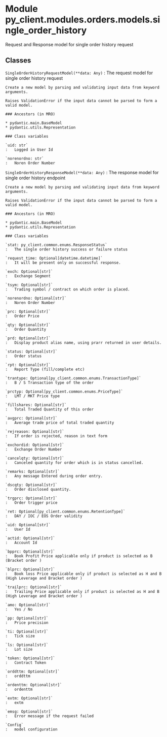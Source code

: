 Module py_client.modules.orders.models.single_order_history
===========================================================
Request and Response model for single order history request

Classes
-------

`SingleOrderHistoryRequestModel(**data: Any)`
:   The request model for single order history  request
    
    Create a new model by parsing and validating input data from keyword arguments.
    
    Raises ValidationError if the input data cannot be parsed to form a valid model.

    ### Ancestors (in MRO)

    * pydantic.main.BaseModel
    * pydantic.utils.Representation

    ### Class variables

    `uid: str`
    :   Logged in User Id

    `norenordno: str`
    :   Noren Order Number

`SingleOrderHistoryResponseModel(**data: Any)`
:   The response model for single order history endpoint
    
    Create a new model by parsing and validating input data from keyword arguments.
    
    Raises ValidationError if the input data cannot be parsed to form a valid model.

    ### Ancestors (in MRO)

    * pydantic.main.BaseModel
    * pydantic.utils.Representation

    ### Class variables

    `stat: py_client.common.enums.ResponseStatus`
    :   The single order history success or failure status

    `request_time: Optional[datetime.datetime]`
    :   It will be present only on successful response.

    `exch: Optional[str]`
    :   Exchange Segment

    `tsym: Optional[str]`
    :   Trading symbol / contract on which order is placed.

    `norenordno: Optional[str]`
    :   Noren Order Number

    `prc: Optional[str]`
    :   Order Price

    `qty: Optional[str]`
    :   Order Quantity

    `prd: Optional[str]`
    :   Display product alias name, using prarr returned in user details.

    `status: Optional[str]`
    :   Order status

    `rpt: Optional[str]`
    :   Report Type (fill/complete etc)

    `trantype: Optional[py_client.common.enums.TransactionType]`
    :   B / S Transaction type of the order

    `prctyp: Optional[py_client.common.enums.PriceType]`
    :   LMT / MKT Price type

    `fillshares: Optional[str]`
    :   Total Traded Quantity of this order

    `avgprc: Optional[str]`
    :   Average trade price of total traded quantity

    `rejreason: Optional[str]`
    :   If order is rejected, reason in text form

    `exchordid: Optional[str]`
    :   Exchange Order Number

    `cancelqty: Optional[str]`
    :   Canceled quantity for order which is in status cancelled.

    `remarks: Optional[str]`
    :   Any message Entered during order entry.

    `dscqty: Optional[str]`
    :   Order disclosed quantity.

    `trgprc: Optional[str]`
    :   Order trigger price

    `ret: Optional[py_client.common.enums.RetentionType]`
    :   DAY / IOC / EOS Order validity

    `uid: Optional[str]`
    :   User Id

    `actid: Optional[str]`
    :   Account Id

    `bpprc: Optional[str]`
    :   Book Profit Price applicable only if product is selected as B (Bracket order )

    `blprc: Optional[str]`
    :   Book loss Price applicable only if product is selected as H and B (High Leverage and Bracket order )

    `trailprc: Optional[str]`
    :   Trailing Price applicable only if product is selected as H and B (High Leverage and Bracket order )

    `amo: Optional[str]`
    :   Yes / No

    `pp: Optional[str]`
    :   Price precision

    `ti: Optional[str]`
    :   Tick size

    `ls: Optional[str]`
    :   Lot size

    `token: Optional[str]`
    :   Contract Token

    `orddttm: Optional[str]`
    :   orddttm

    `ordenttm: Optional[str]`
    :   ordenttm

    `extm: Optional[str]`
    :   extm

    `emsg: Optional[str]`
    :   Error message if the request failed

    `Config`
    :   model configuration